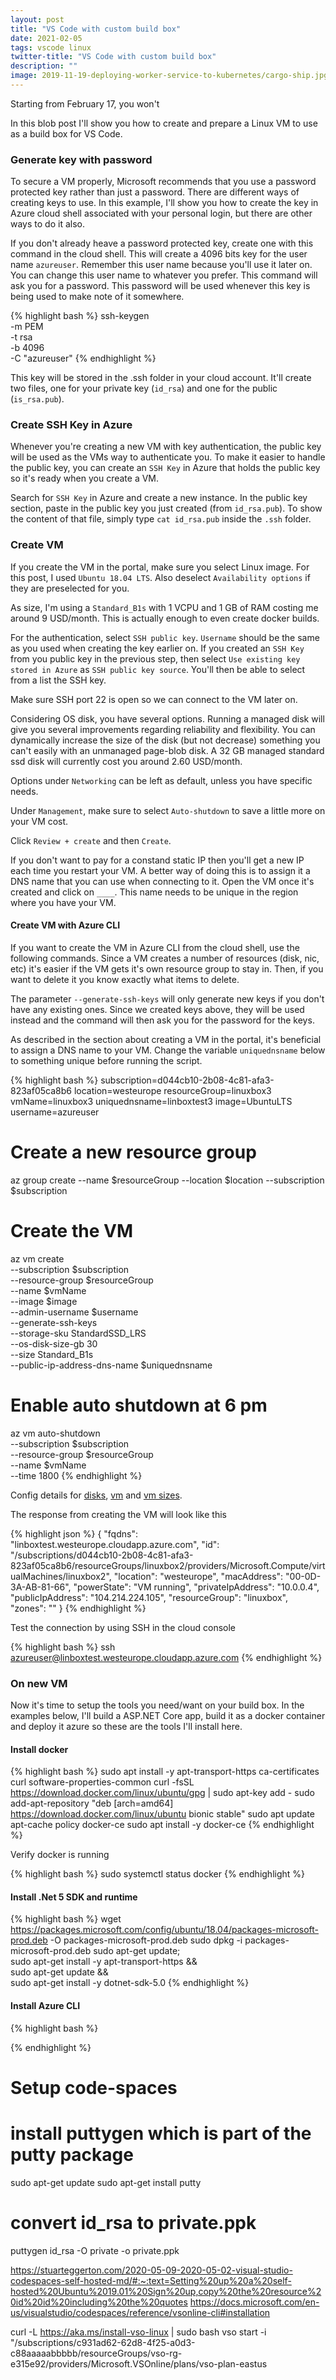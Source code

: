 ```yaml
---
layout: post
title: "VS Code with custom build box"
date: 2021-02-05
tags: vscode linux
twitter-title: "VS Code with custom build box"
description: ""
image: 2019-11-19-deploying-worker-service-to-kubernetes/cargo-ship.jpg
---
```


<p class="intro"><span class="dropcap">S</span>tarting from February 17, you won't</p>

In this blob post I'll show you how to create and prepare a Linux VM to use as a build box for VS Code.

### Generate key with password

To secure a VM properly, Microsoft recommends that you use a password protected key rather than just a password. There are different ways of creating keys to use. In this example, I'll show you how to create the key in Azure cloud shell associated with your personal login, but there are other ways to do it also.

If you don't already heave a password protected key, create one with this command in the cloud shell. This will create a 4096 bits key for the user name `azureuser`. Remember this user name because you'll use it later on. You can change this user name to whatever you prefer. This command will ask you for a password. This password will be used whenever this key is being used to make note of it somewhere.

{% highlight bash %}
ssh-keygen \
 -m PEM \
 -t rsa \
 -b 4096 \
 -C "azureuser"
{% endhighlight %}

This key will be stored in the .ssh folder in your cloud account. It'll create two files, one for your private key (`id_rsa`) and one for the public (`is_rsa.pub`).

### Create SSH Key in Azure

Whenever you're creating a new VM with key authentication, the public key will be used as the VMs way to authenticate you. To make it easier to handle the public key, you can create an `SSH Key` in Azure that holds the public key so it's ready when you create a VM.

Search for `SSH Key` in Azure and create a new instance. In the public key section, paste in the public key you just created (from `id_rsa.pub`). To show the content of that file, simply type `cat id_rsa.pub` inside the `.ssh` folder.

### Create VM

If you create the VM in the portal, make sure you select Linux image. For this post, I used `Ubuntu 18.04 LTS`. Also deselect `Availability options` if they are preselected for you.

As size, I'm using a `Standard_B1s` with 1 VCPU and 1 GB of RAM costing me around 9 USD/month. This is actually enough to even create docker builds.

For the authentication, select `SSH public key`. `Username` should be the same as you used when creating the key earlier on. If you created an `SSH Key` from you public key in the previous step, then select `Use existing key stored in Azure` as `SSH public key source`. You'll then be able to select from a list the SSH key.

Make sure SSH port 22 is open so we can connect to the VM later on.

Considering OS disk, you have several options. Running a managed disk will give you several improvements regarding reliability and flexibility. You can dynamically increase the size of the disk (but not decrease) something you can't easily with an unmanaged page-blob disk. A 32 GB managed standard ssd disk will currently cost you around 2.60 USD/month.

Options under `Networking` can be left as default, unless you have specific needs.

Under `Management`, make sure to select `Auto-shutdown` to save a little more on your VM cost.

Click `Review + create` and then `Create`.

If you don't want to pay for a constand static IP then you'll get a new IP each time you restart your VM. A better way of doing this is to assign it a DNS name that you can use when connecting to it. Open the VM once it's created and click on `____`. This name needs to be unique in the region where you have your VM.

#### Create VM with Azure CLI

If you want to create the VM in Azure CLI from the cloud shell, use the following commands. Since a VM creates a number of resources (disk, nic, etc) it's easier if the VM gets it's own resource group to stay in. Then, if you want to delete it you know exactly what items to delete.

The parameter `--generate-ssh-keys` will only generate new keys if you don't have any existing ones. Since we created keys above, they will be used instead and the command will then ask you for the password for the keys.

As described in the section about creating a VM in the portal, it's beneficial to assign a DNS name to your VM. Change the variable `uniquednsname` below to something unique before running the script.

{% highlight bash %}
subscription=d044cb10-2b08-4c81-afa3-823af05ca8b6
location=westeurope
resourceGroup=linuxbox3
vmName=linuxbox3
uniquednsname=linboxtest3
image=UbuntuLTS
username=azureuser

# Create a new resource group

az group create --name $resourceGroup --location $location --subscription $subscription

# Create the VM

az vm create \
 --subscription $subscription \
 --resource-group $resourceGroup \
 --name $vmName \
 --image $image \
 --admin-username $username \
 --generate-ssh-keys \
 --storage-sku StandardSSD_LRS \
 --os-disk-size-gb 30 \
 --size Standard_B1s \
 --public-ip-address-dns-name $uniquednsname

# Enable auto shutdown at 6 pm

az vm auto-shutdown \
 --subscription $subscription \
 --resource-group $resourceGroup \
 --name $vmName \
 --time 1800
{% endhighlight %}

Config details for [disks](https://docs.microsoft.com/en-us/cli/azure/disk?view=azure-cli-latest#az_disk_create), [vm](https://docs.microsoft.com/en-us/cli/azure/vm?view=azure-cli-latest#az_vm_create) and [vm sizes](https://docs.microsoft.com/en-us/cli/azure/vm?view=azure-cli-latest#az_vm_create-optional-parameters).

The response from creating the VM will look like this

{% highlight json %}
{
"fqdns": "linboxtest.westeurope.cloudapp.azure.com",
"id": "/subscriptions/d044cb10-2b08-4c81-afa3-823af05ca8b6/resourceGroups/linuxbox2/providers/Microsoft.Compute/virtualMachines/linuxbox2",
"location": "westeurope",
"macAddress": "00-0D-3A-AB-81-66",
"powerState": "VM running",
"privateIpAddress": "10.0.0.4",
"publicIpAddress": "104.214.224.105",
"resourceGroup": "linuxbox",
"zones": ""
}
{% endhighlight %}

Test the connection by using SSH in the cloud console

{% highlight bash %}
ssh azureuser@linboxtest.westeurope.cloudapp.azure.com
{% endhighlight %}

### On new VM

Now it's time to setup the tools you need/want on your build box. In the examples below, I'll build a ASP.NET Core app, build it as a docker container and deploy it azure so these are the tools I'll install here.

#### Install docker

{% highlight bash %}
sudo apt install -y apt-transport-https ca-certificates curl software-properties-common
curl -fsSL https://download.docker.com/linux/ubuntu/gpg | sudo apt-key add -
sudo add-apt-repository "deb [arch=amd64] https://download.docker.com/linux/ubuntu bionic stable"
sudo apt update
apt-cache policy docker-ce
sudo apt install -y docker-ce
{% endhighlight %}

Verify docker is running

{% highlight bash %}
sudo systemctl status docker
{% endhighlight %}

#### Install .Net 5 SDK and runtime

{% highlight bash %}
wget https://packages.microsoft.com/config/ubuntu/18.04/packages-microsoft-prod.deb -O packages-microsoft-prod.deb
sudo dpkg -i packages-microsoft-prod.deb
sudo apt-get update; \
 sudo apt-get install -y apt-transport-https && \
 sudo apt-get update && \
 sudo apt-get install -y dotnet-sdk-5.0
{% endhighlight %}

#### Install Azure CLI

{% highlight bash %}

{% endhighlight %}

# Setup code-spaces

# install puttygen which is part of the putty package

sudo apt-get update
sudo apt-get install putty

# convert id_rsa to private.ppk

puttygen id_rsa -O private -o private.ppk

https://stuarteggerton.com/2020-05-09-2020-05-02-visual-studio-codespaces-self-hosted-md/#:~:text=Setting%20up%20a%20self-hosted%20Ubuntu%2019.01%20Sign%20up,copy%20the%20resource%20id%20id%20including%20the%20quotes
https://docs.microsoft.com/en-us/visualstudio/codespaces/reference/vsonline-cli#installation

curl -L https://aka.ms/install-vso-linux | sudo bash
vso start -i "/subscriptions/c931ad62-62d8-4f25-a0d3-c88aaaaabbbbb/resourceGroups/vso-rg-e315e92/providers/Microsoft.VSOnline/plans/vso-plan-eastus
